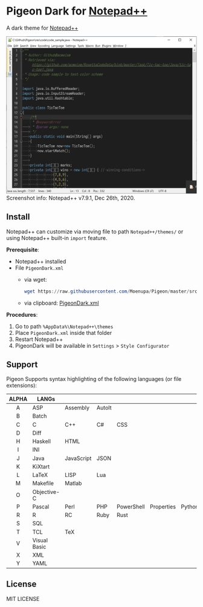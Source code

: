 # Pigeon Dark for [Notepad++](https://notepad-plus-plus.org/)

A dark theme for [Notepad++](https://notepad-plus-plus.org/)

![Screenshot](./screenshot.png)
Screenshot info: Notepad++ v7.9.1, Dec 26th, 2020.

## Install

Notepad++ can customize via moving file to path `Notepad++/themes/` or using Notepad++ built-in `import` feature.

**Prerequisite**:

- Notepad++ installed
- File `PigeonDark.xml`
  - via wget:  

    ```powershell
    wget https://raw.githubusercontent.com/Moenupa/Pigeon/master/src/Pigeon_Dark/notepad_plusplus/PigeonDark.xml
    ```  

  - via clipboard: [PigeonDark.xml](./PigeonDark.xml)

**Procedures**:

1. Go to path `%AppData%\Notepad++\themes`
1. Place `PigeonDark.xml` inside that folder
1. Restart Notepad++
1. PigeonDark will be available in `Settings` > `Style Configurator`

## Support

Pigeon Supports syntax highlighting of the following languages (or file extensions):

|ALPHA|LANGs|   |   |   |   |   |
|:---:|---|---|---|---|---|---|
|  A  | ASP | Assembly | AutoIt
|  B  | Batch |
|  C  | C | C++ | C# | CSS
|  D  | Diff |
|  H  | Haskell | HTML
|  I  | INI |
|  J  | Java |JavaScript|JSON
|  K  | KiXtart|
|  L  | LaTeX|LISP|Lua
|  M  | Makefile|Matlab
|  O  | Objective-C|
|  P  | Pascal|Perl|PHP|PowerShell|Properties|Python
|  R  | R|RC|Ruby|Rust
|  S  | SQL|
|  T  | TCL|TeX
|  V  | Visual Basic|
|  X  | XML|
|  Y  | YAML|

## License

MIT LICENSE
